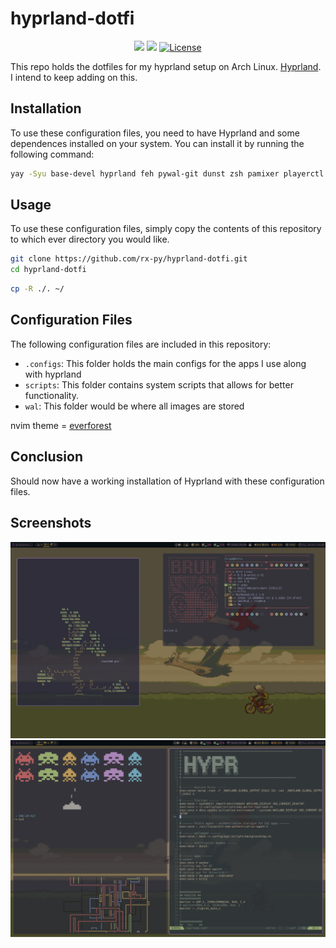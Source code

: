 # hyprland-dotfi


<div  align="center">
  
![](https://img.shields.io/github/stars/jR4dh3y/qtiledots?style=for-the-badge&logo=starship&color=83c5be&logoColor=D9E0EE&labelColor=252733)
![](https://img.shields.io/github/last-commit/jR4dh3y/qtiledots?&style=for-the-badge&color=006d77&logoColor=D9E0EE&labelColor=252733)
<a href="https://github.com/jR4dh3y/qtiledots/blob/main/LICENSE">
<img alt="License" src="https://img.shields.io/github/license/h1tarxeth/Dots?style=for-the-badge&logo=starship&color=1d3557&logoColor=D9E0EE&labelColor=252733" />
</a>
</div>

This repo holds the dotfiles for my hyprland setup on Arch Linux. [Hyprland](https://wiki.hyprland.org/). I intend to keep adding on this.


## Installation

To use these configuration files, you need to have Hyprland and some dependences installed on your system. You can install it by running the following command:

```bash
yay -Syu base-devel hyprland feh pywal-git dunst zsh pamixer playerctl brightnessctl kitty neofetch thunar rofi ranger pulseaudio alsa-utils neovim vim git firefox xrander network-manager-applet networkmanager pavucontrol waybar swaybg swaylock sddm gtop flameshot firewalld eza cbonsai-git duf cava bluez-utils bluez blueman bitwarden asciiquarium --noconfirm --needed
```


## Usage

To use these configuration files, simply copy the contents of this repository to which ever directory you would like.


```bash
git clone https://github.com/rx-py/hyprland-dotfi.git 
cd hyprland-dotfi
```

```bash
cp -R ./. ~/
```

## Configuration Files

The following configuration files are included in this repository:

- `.configs`: This folder holds the main configs for the apps I use along with hyprland
- `scripts`: This folder contains system scripts that allows for better functionality.
- `wal`: This folder would be where all images are stored


nvim theme = [everforest](https://github.com/sainnhe/everforest)


## Conclusion

Should now have a working installation of Hyprland with these configuration files. 

## Screenshots
![Screenshot](wal/nfscreen.png)
![Screenshot](wal/page1.png)
